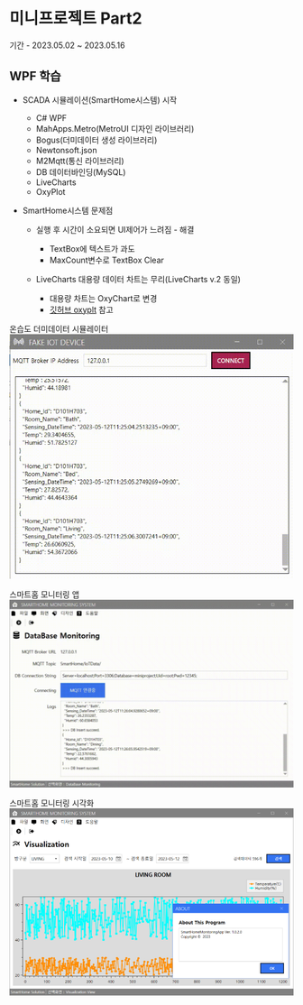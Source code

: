 # 미니프로젝트 Part2
기간 - 2023.05.02 ~ 2023.05.16

## WPF 학습
- SCADA 시뮬레이션(SmartHome시스템) 시작
	- C# WPF
	- MahApps.Metro(MetroUI 디자인 라이브러리)
	- Bogus(더미데이터 생성 라이브러리)
	- Newtonsoft.json
	- M2Mqtt(통신 라이브러리)
	- DB 데이터바인딩(MySQL)
	- LiveCharts
	- OxyPlot
	
- SmartHome시스템 문제점
	- 실행 후 시간이 소요되면 UI제어가 느려짐	- 해결
		- TextBox에 텍스트가 과도
		- MaxCount변수로 TextBox Clear 
	
	- LiveCharts 대용량 데이터 차트는 무리(LiveCharts v.2 동일)
		- 대용량 차트는 OxyChart로 변경
		- [깃허브 oxyplt](https://github.com/oxyplot/oxyplot/tree/develop/Source/Examples/WPF) 참고
		
온습도 더미데이터 시뮬레이터  
<img src="https://github.com/JuHyunLee99/miniprojects/blob/main/images/smarthome_monitor1.gif" width="780"/>

스마트홈 모니터링 앱  
<img src="https://github.com/JuHyunLee99/miniprojects/blob/main/images/smarthome_monitor2.gif" width="780"/>

스마트홈 모니터링 시각화  
<img src="https://github.com/JuHyunLee99/miniprojects/blob/main/images/smarthome_monitor3.png" width="780"/>


	
